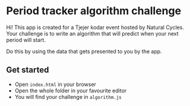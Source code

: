 # Period tracker algorithm challenge
Hi! This app is created for a Tjejer kodar event hosted by Natural Cycles.
Your challenge is to write an algorithm that will predict when your next period will start.

Do this by using the data that gets presented to you by the app.


## Get started
- Open `index.html` in your browser
- Open the whole folder in your favourite editor
- You will find your challenge in `algorithm.js`